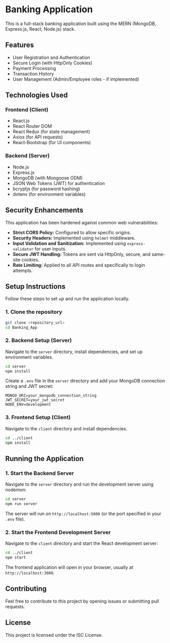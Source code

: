 # Banking Application

This is a full-stack banking application built using the MERN (MongoDB, Express.js, React, Node.js) stack.

## Features

- User Registration and Authentication
- Secure Login (with HttpOnly Cookies)
- Payment Processing
- Transaction History
- User Management (Admin/Employee roles - if implemented)

## Technologies Used

### Frontend (Client)
- React.js
- React Router DOM
- React Redux (for state management)
- Axios (for API requests)
- React-Bootstrap (for UI components)

### Backend (Server)
- Node.js
- Express.js
- MongoDB (with Mongoose ODM)
- JSON Web Tokens (JWT) for authentication
- bcryptjs (for password hashing)
- dotenv (for environment variables)

## Security Enhancements

This application has been hardened against common web vulnerabilities:
- **Strict CORS Policy:** Configured to allow specific origins.
- **Security Headers:** Implemented using `helmet` middleware.
- **Input Validation and Sanitization:** Implemented using `express-validator` for user inputs.
- **Secure JWT Handling:** Tokens are sent via HttpOnly, secure, and same-site cookies.
- **Rate Limiting:** Applied to all API routes and specifically to login attempts.

## Setup Instructions

Follow these steps to set up and run the application locally.

### 1. Clone the repository

```bash
git clone <repository_url>
cd Banking_App
```

### 2. Backend Setup (Server)

Navigate to the `server` directory, install dependencies, and set up environment variables.

```bash
cd server
npm install
```

Create a `.env` file in the `server` directory and add your MongoDB connection string and JWT secret:

```
MONGO_URI=your_mongodb_connection_string
JWT_SECRET=your_jwt_secret
NODE_ENV=development
```

### 3. Frontend Setup (Client)

Navigate to the `client` directory and install dependencies.

```bash
cd ../client
npm install
```

## Running the Application

### 1. Start the Backend Server

Navigate to the `server` directory and run the development server using nodemon:

```bash
cd server
npm run server
```

The server will run on `http://localhost:5000` (or the port specified in your `.env` file).

### 2. Start the Frontend Development Server

Navigate to the `client` directory and start the React development server:

```bash
cd ../client
npm start
```

The frontend application will open in your browser, usually at `http://localhost:3000`.

## Contributing

Feel free to contribute to this project by opening issues or submitting pull requests.

## License

This project is licensed under the ISC License.